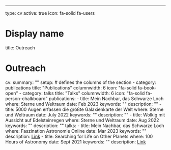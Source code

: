 ---
type: cv
active: true
icon: fa-solid fa-users

# Display name
title: Outreach

# Outreach
cv:
  summary: ""
  setup:
    # defines the columns of the section
    - category: publications
      title: "Publications"
      columnwidth: 6
      icon: "fa-solid fa-book-open"
    - category: talks
      title: "Talks"
      columnwidth: 6
      icon: "fa-solid fa-person-chalkboard"
  publications:
    - title: Mein Nachbar, das Schwarze Loch
      where: Sterne und Weltraum
      date: Feb 2023
      keywords: ""
      description: ""
    - title: 5000 Augen erfassen die größte Galaxienkarte der Welt
      where: Sterne und Weltraum
      date: July 2022
      keywords: ""
      description: ""
    - title: Wolkig mit Aussicht auf Edelsteinregen
      where: Sterne und Weltraum
      date: Aug 2022
      keywords: ""
      description: ""
  talks:
    - title: Mein Nachbar, das Schwarze Loch
      where: Faszination Astronomie Online
      date: Mar 2023
      keywords: ""
      description: <a href = "https://www.youtube.com/live/D8SoVKJzGpg?si=Tp4KOEQl3WIMMhnD">Link</a>
    - title: Searching for Life on Other Planets
      where: 100 Hours of Astronomy
      date: Sept 2021
      keywords: ""
      description: <a href = "https://www.youtube.com/watch?v=rSFwaQI4Wqw">Link</a>
